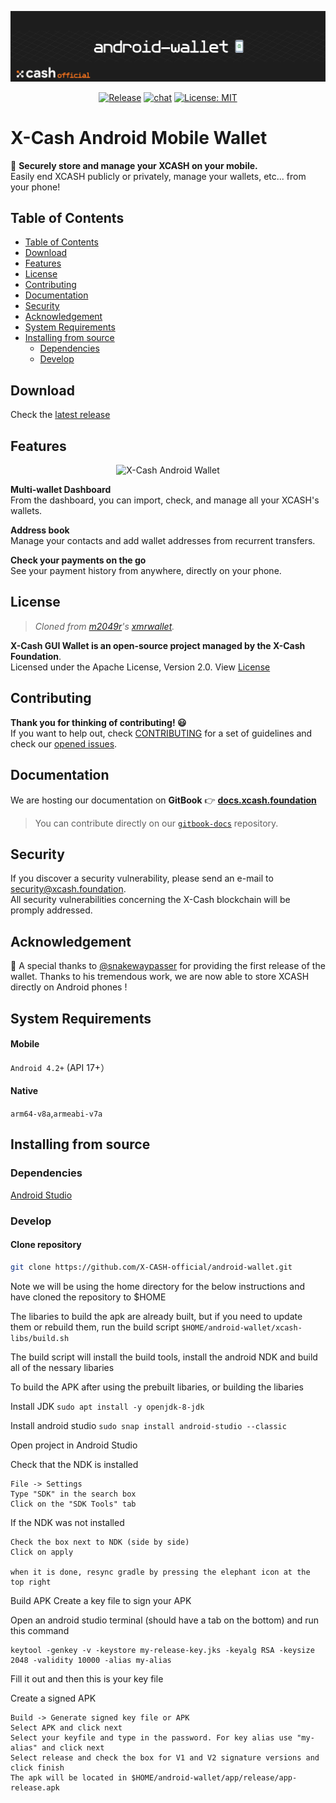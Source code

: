 <div align=middle>

<a align="center" href="https://x-network.io/xcash"><img src="header.png" alt="X-Cash Core"></a>

[![Release](https://img.shields.io/github/v/release/X-CASH-official/android-wallet)](https://github.com/X-CASH-official/android-wallet/releases)
[![chat](https://img.shields.io/discord/470575102203920395?logo=discord)](https://discordapp.com/invite/4CAahnd)
[![License: MIT](https://img.shields.io/badge/License-MIT-green.svg?style=flat)](https://opensource.org/licenses/MIT)

</div>

# X-Cash Android Mobile Wallet

📱 **Securely store and manage your XCASH on your mobile.**  
Easily end XCASH publicly or privately, manage your wallets, etc... from your phone!

## Table of Contents

- [Table of Contents](#table-of-contents)
- [Download](#download)
- [Features](#features)
- [License](#license)
- [Contributing](#contributing)
- [Documentation](#documentation)
- [Security](#security)
- [Acknowledgement](#acknowledgement)
- [System Requirements](#system-requirements)
- [Installing from source](#installing-from-source)
  - [Dependencies](#dependencies)
  - [Develop](#develop)

## Download

Check the [latest release](https://github.com/X-CASH-official/android-wallet/releases)

## Features

<div align=middle>
<img height=500px src="https://x-network.io/front/images/android-wallet.gif" alt="X-Cash Android Wallet">
</div>

**Multi-wallet Dashboard**  
From the dashboard, you can import, check, and manage all your XCASH's wallets.

**Address book**  
Manage your contacts and add wallet addresses from recurrent transfers.

**Check your payments on the go**  
See your payment history from anywhere, directly on your phone.

## License

> *Cloned from [m2049r](https://github.com/m2049r)'s [xmrwallet](https://github.com/m2049r/xmrwallet).*

**X-Cash GUI Wallet is an open-source project managed by the X-Cash Foundation**.  
Licensed under the Apache License, Version 2.0. View [License](LICENSE)

## Contributing

**Thank you for thinking of contributing! 😃**  
If you want to help out, check [CONTRIBUTING](https://github.com/X-CASH-official/.github/blob/master/CONTRIBUTING.md) for a set of guidelines and check our [opened issues](https://github.com/X-CASH-official/desktop-wallet/issues).

## Documentation

We are hosting our documentation on **GitBook** 👉 [**docs.xcash.foundation**](https://docs.xcash.foundation/)

> You can contribute directly on our [`gitbook-docs`](https://github.com/X-CASH-official/gitbook-docs) repository.

## Security

If you discover a security vulnerability, please send an e-mail to [security@xcash.foundation](mailto:security@xcash.foundation).  
All security vulnerabilities concerning the X-Cash blockchain will be promply addressed.

## Acknowledgement

🙏 A special thanks to [@snakewaypasser](https://github.com/snakewaypasser) for providing the first release of the wallet. Thanks to his tremendous work, we are now able to store XCASH directly on Android phones !

## System Requirements

#### Mobile

`Android 4.2+` (API 17+）

#### Native

`arm64-v8a`,`armeabi-v7a`

## Installing from source

### Dependencies

[Android Studio](https://developer.android.com/studio) 

### Develop

#### Clone repository

```bash
git clone https://github.com/X-CASH-official/android-wallet.git
```

Note we will be using the home directory for the below instructions and have cloned the repository to $HOME

The libaries to build the apk are already built, but if you need to update them or rebuild them, run the build script
`$HOME/android-wallet/xcash-libs/build.sh`

The build script will install the build tools, install the android NDK and build all of the nessary libaries



To build the APK after using the prebuilt libaries, or building the libaries

Install JDK
`sudo apt install -y openjdk-8-jdk`

Install android studio
`sudo snap install android-studio --classic`

Open project in Android Studio

Check that the NDK is installed
```
File -> Settings
Type "SDK" in the search box
Click on the "SDK Tools" tab
```

If the NDK was not installed
```
Check the box next to NDK (side by side)
Click on apply

when it is done, resync gradle by pressing the elephant icon at the top right
```

Build APK
Create a key file to sign your APK

Open an android studio terminal (should have a tab on the bottom) and run this command
```
keytool -genkey -v -keystore my-release-key.jks -keyalg RSA -keysize 2048 -validity 10000 -alias my-alias
```
Fill it out and then this is your key file


Create a signed APK
```
Build -> Generate signed key file or APK
Select APK and click next
Select your keyfile and type in the password. For key alias use "my-alias" and click next
Select release and check the box for V1 and V2 signature versions and click finish
The apk will be located in $HOME/android-wallet/app/release/app-release.apk
```
